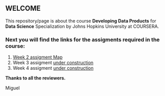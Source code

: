 ## WELCOME  

This repository/page is about the course **Developing Data Products** for **Data Science** Specialization by Johns Hopkins University at COURSERA.    

### Next you will find the links for the assigments required in the course:  

1. [Week 2 assigment Map](./project1.md)   
2. Week 3 assigment [under construction](./coming_soon.md)  
3. Week 4 assigment [under construction](./soon.html)  


**Thanks to all the reviewers.**  

Miguel
